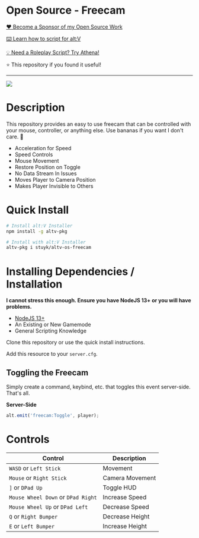 # Open Source - Freecam

[❤️ Become a Sponsor of my Open Source Work](https://github.com/sponsors/Stuyk/)

[⌨️ Learn how to script for alt:V](https://altv.stuyk.com/)

[💡 Need a Roleplay Script? Try Athena!](https://gtavathena.com/)

⭐ This repository if you found it useful!

---

![](https://thumbs.gfycat.com/TightGorgeousCaimanlizard-size_restricted.gif)

# Description

This repository provides an easy to use freecam that can be controlled with your mouse, controller, or anything else.
Use bananas if you want I don't care. 🍌

-   Acceleration for Speed
-   Speed Controls
-   Mouse Movement
-   Restore Position on Toggle
-   No Data Stream In Issues
-   Moves Player to Camera Position
-   Makes Player Invisible to Others

# Quick Install

```sh
# Install alt:V Installer
npm install -g altv-pkg
```

```sh
# Install with alt:V Installer
altv-pkg i stuyk/altv-os-freecam
```

# Installing Dependencies / Installation

**I cannot stress this enough. Ensure you have NodeJS 13+ or you will have problems.**

-   [NodeJS 13+](https://nodejs.org/en/download/current/)
-   An Existing or New Gamemode
-   General Scripting Knowledge

Clone this repository or use the quick install instructions.

Add this resource to your `server.cfg`.

## Toggling the Freecam

Simply create a command, keybind, etc. that toggles this event server-side.
That's all.

**Server-Side**

```js
alt.emit('freecam:Toggle', player);
```

# Controls

| Control                            | Description     |
| ---------------------------------- | --------------- |
| `WASD` or `Left Stick`             | Movement        |
| `Mouse` or `Right Stick`           | Camera Movement |
| `]` or `DPad Up`                   | Toggle HUD      |
| `Mouse Wheel Down` or `DPad Right` | Increase Speed  |
| `Mouse Wheel Up` or `DPad Left`    | Decrease Speed  |
| `Q` or `Right Bumper`              | Decrease Height |
| `E` or `Left Bumper`               | Increase Height |
